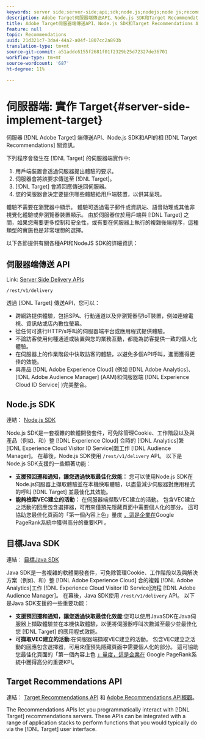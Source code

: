 ```yaml
---
keywords: server side;server-side;api;sdk;node.js;nodejs;node js;recommendations api;api:apis
description: Adobe Target伺服器端傳送API、Node.js SDK和Target Recommendations API的相關資訊。
title: Adobe Target伺服器端傳送API、Node.js SDK和Target Recommendations API的相關資訊。
feature: null
topic: Recommendations
uuid: 21d321c7-3da4-44a2-a04f-1807cc2a893b
translation-type: tm+mt
source-git-commit: a51addc6155f2681f01f2329b25d72327de36701
workflow-type: tm+mt
source-wordcount: '687'
ht-degree: 11%

---
```



# 伺服器端: 實作 Target{#server-side-implement-target}

伺服器 [!DNL Adobe Target] 端傳送API、Node.js SDK和API的相 [!DNL Target Recommendations] 關資訊。

下列程序會發生在 [!DNL Target] 的伺服器端實作中:

1. 用戶端裝置會透過伺服器提出體驗的要求。
1. 伺服器會將該要求傳送至 [!DNL Target]。
1. [!DNL Target] 會將回應傳送回伺服器。
1. 您的伺服器會決定要提供哪些體驗給用戶端裝置，以供其呈現。

體驗不需要在瀏覽器中顯示。 體驗可透過電子郵件或資訊站、語音助理或其他非視覺化體驗或非瀏覽器裝置顯示。 由於伺服器位於用戶端與 [!DNL Target] 之間，如果您需要更多控制和安全性，或有要在伺服器上執行的複雜後端程序，這種類型的實施也是非常理想的選擇。

以下各節提供有關各種API和NodeJS SDK的詳細資訊：

## 伺服器端傳送 API

Link: [Server Side Delivery APIs](https://developers.adobetarget.com/api/delivery-api/)

`/rest/v1/delivery`

透過 [!DNL Target] 傳送API，您可以：

* 跨網路提供體驗，包括SPA、行動通道以及非瀏覽器型IoT裝置，例如連線電視、資訊站或店內數位螢幕。
* 從任何可進行HTTP/s呼叫的伺服器端平台或應用程式提供體驗。
* 不論訪客使用何種通道或裝置與您的業務互動，都能為訪客提供一致的個人化體驗。
* 在伺服器上的作業階段中快取訪客的體驗，以避免多個API呼叫，進而獲得更佳的效能。
* 與產品 [!DNL Adobe Experience Cloud] (例如 [!DNL Adobe Analytics]、 [!DNL Adobe Audience Manager] (AAM)和伺服器端 [!DNL Experience Cloud ID Service] )完美整合。

## Node.js SDK

連結： [Node.js SDK](https://github.com/adobe/target-nodejs-sdk)

Node.js SDK是一套複雜的軟體開發套件，可免除管理Cookie、工作階段以及與產品（例如、和）整 [!DNL Experience Cloud] 合時的 [!DNL Analytics]繁 [!DNL Experience Cloud Visitor ID Service]雜工作 [!DNL Audience Manager]。 在幕後，Node.js SDK使用 `/rest/v1/delivery` API。 以下是Node.js SDK支援的一些顯著功能：

* **支援預回遷和通知，讓您透過快取最佳化效能：** 您可以使用Node.js SDK在Node.js伺服器上擷取體驗並在本機快取體驗，以盡量減少伺服器對應用程式的呼叫 [!DNL Target] 並最佳化其效能。
* **能夠檢索VEC建立的活動：** 在伺服器端擷取VEC建立的活動。 包含VEC建立之活動的回應包含選擇器，可用來僅預先隱藏頁面中需要個人化的部分。 這可協助您最佳化頁面的「第一個內容上色」量度 [，這是企業在](https://developers.google.com/web/fundamentals/performance/user-centric-performance-metrics.html)Google PageRank系統中獲得高分的重要KPI [](https://en.wikipedia.org/wiki/PageRank) 。

## 目標Java SDK

連結： [目標Java SDK](https://github.com/adobe/target-java-sdk)

Java SDK是一套複雜的軟體開發套件，可免除管理Cookie、工作階段以及與解決方案（例如、和）整 [!DNL Adobe Experience Cloud] 合的複雜 [!DNL Adobe Analytics]工作 [!DNL Experience Cloud Visitor ID Service]流程 [!DNL Adobe Audience Manager]。 在幕後，Java SDK使用 `/rest/v1/delivery` API。 以下是Java SDK支援的一些重要功能：

* **支援預回遷和通知，讓您透過快取最佳化效能**:您可以使用JavaSDK在Java伺服器上擷取體驗並在本機快取體驗，以便將伺服器呼叫次數減至最少並最佳化您 [!DNL Target] 的應用程式效能。
* **可擷取VEC建立的活動**:在伺服器端擷取VEC建立的活動。 包含VEC建立之活動的回應包含選擇器，可用來僅預先隱藏頁面中需要個人化的部分。 這可協助您最佳化頁面的「第一個內容上色 [」量度，這是企業在](https://developers.google.com/web/fundamentals/performance/user-centric-performance-metrics.html)[](https://en.wikipedia.org/wiki/PageRank) Google PageRank系統中獲得高分的重要KPI。

## Target Recommendations API

連結： [Target Recommendations API](https://developers.adobetarget.com/api/recommendations) 和 [Adobe Recommendations API概觀](https://docs.adobe.com/content/help/en/target-learn/recommendations-api-tutorial/recs-api-overview.html)。

The Recommendations APIs let you programmatically interact with [!DNL Target] recommendations servers. These APIs can be integrated with a range of application stacks to perform functions that you would typically do via the [!DNL Target] user interface.
